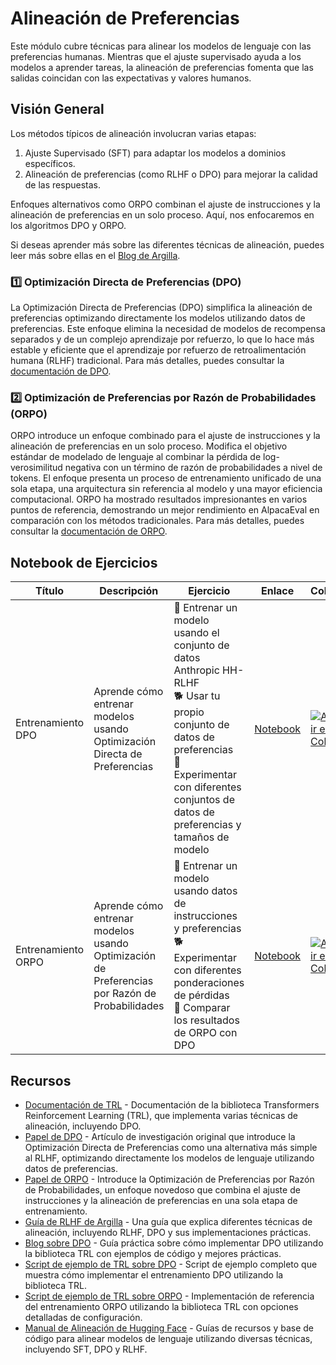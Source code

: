 # Alineación de Preferencias

Este módulo cubre técnicas para alinear los modelos de lenguaje con las preferencias humanas. Mientras que el ajuste supervisado ayuda a los modelos a aprender tareas, la alineación de preferencias fomenta que las salidas coincidan con las expectativas y valores humanos.

## Visión General

Los métodos típicos de alineación involucran varias etapas:
1. Ajuste Supervisado (SFT) para adaptar los modelos a dominios específicos.
2. Alineación de preferencias (como RLHF o DPO) para mejorar la calidad de las respuestas.

Enfoques alternativos como ORPO combinan el ajuste de instrucciones y la alineación de preferencias en un solo proceso. Aquí, nos enfocaremos en los algoritmos DPO y ORPO.

Si deseas aprender más sobre las diferentes técnicas de alineación, puedes leer más sobre ellas en el [Blog de Argilla](https://argilla.io/blog/mantisnlp-rlhf-part-8).

### 1️⃣ Optimización Directa de Preferencias (DPO)

La Optimización Directa de Preferencias (DPO) simplifica la alineación de preferencias optimizando directamente los modelos utilizando datos de preferencias. Este enfoque elimina la necesidad de modelos de recompensa separados y de un complejo aprendizaje por refuerzo, lo que lo hace más estable y eficiente que el aprendizaje por refuerzo de retroalimentación humana (RLHF) tradicional. Para más detalles, puedes consultar la [documentación de DPO](./dpo.md).

### 2️⃣ Optimización de Preferencias por Razón de Probabilidades (ORPO)

ORPO introduce un enfoque combinado para el ajuste de instrucciones y la alineación de preferencias en un solo proceso. Modifica el objetivo estándar de modelado de lenguaje al combinar la pérdida de log-verosimilitud negativa con un término de razón de probabilidades a nivel de tokens. El enfoque presenta un proceso de entrenamiento unificado de una sola etapa, una arquitectura sin referencia al modelo y una mayor eficiencia computacional. ORPO ha mostrado resultados impresionantes en varios puntos de referencia, demostrando un mejor rendimiento en AlpacaEval en comparación con los métodos tradicionales. Para más detalles, puedes consultar la [documentación de ORPO](./orpo.md).

## Notebook de Ejercicios

| Título           | Descripción | Ejercicio | Enlace | Colab |
|------------------|-------------|-----------|--------|-------|
| Entrenamiento DPO | Aprende cómo entrenar modelos usando Optimización Directa de Preferencias | 🐢 Entrenar un modelo usando el conjunto de datos Anthropic HH-RLHF<br>🐕 Usar tu propio conjunto de datos de preferencias<br>🦁 Experimentar con diferentes conjuntos de datos de preferencias y tamaños de modelo | [Notebook](./notebooks/dpo_finetuning_example.ipynb) | <a target="_blank" href="https://colab.research.google.com/github/huggingface/smol-course/blob/main/2_preference_alignment/notebooks/dpo_finetuning_example.ipynb"><img src="https://colab.research.google.com/assets/colab-badge.svg" alt="Abrir en Colab"/></a> |
| Entrenamiento ORPO | Aprende cómo entrenar modelos usando Optimización de Preferencias por Razón de Probabilidades | 🐢 Entrenar un modelo usando datos de instrucciones y preferencias<br>🐕 Experimentar con diferentes ponderaciones de pérdidas<br>🦁 Comparar los resultados de ORPO con DPO | [Notebook](./notebooks/orpo_finetuning_example.ipynb) | <a target="_blank" href="https://colab.research.google.com/github/huggingface/smol-course/blob/main/2_preference_alignment/notebooks/orpo_finetuning_example.ipynb"><img src="https://colab.research.google.com/assets/colab-badge.svg" alt="Abrir en Colab"/></a> |

## Recursos

- [Documentación de TRL](https://huggingface.co/docs/trl/index) - Documentación de la biblioteca Transformers Reinforcement Learning (TRL), que implementa varias técnicas de alineación, incluyendo DPO.
- [Papel de DPO](https://arxiv.org/abs/2305.18290) - Artículo de investigación original que introduce la Optimización Directa de Preferencias como una alternativa más simple al RLHF, optimizando directamente los modelos de lenguaje utilizando datos de preferencias.
- [Papel de ORPO](https://arxiv.org/abs/2402.01714) - Introduce la Optimización de Preferencias por Razón de Probabilidades, un enfoque novedoso que combina el ajuste de instrucciones y la alineación de preferencias en una sola etapa de entrenamiento.
- [Guía de RLHF de Argilla](https://argilla.io/blog/mantisnlp-rlhf-part-8/) - Una guía que explica diferentes técnicas de alineación, incluyendo RLHF, DPO y sus implementaciones prácticas.
- [Blog sobre DPO](https://huggingface.co/blog/dpo-trl) - Guía práctica sobre cómo implementar DPO utilizando la biblioteca TRL con ejemplos de código y mejores prácticas.
- [Script de ejemplo de TRL sobre DPO](https://github.com/huggingface/trl/blob/main/examples/scripts/dpo.py) - Script de ejemplo completo que muestra cómo implementar el entrenamiento DPO utilizando la biblioteca TRL.
- [Script de ejemplo de TRL sobre ORPO](https://github.com/huggingface/trl/blob/main/examples/scripts/orpo.py) - Implementación de referencia del entrenamiento ORPO utilizando la biblioteca TRL con opciones detalladas de configuración.
- [Manual de Alineación de Hugging Face](https://github.com/huggingface/alignment-handbook) - Guías de recursos y base de código para alinear modelos de lenguaje utilizando diversas técnicas, incluyendo SFT, DPO y RLHF.